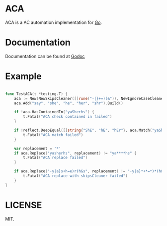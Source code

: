 # ACA
ACA is a AC automation implementation for [Go](https://golang.org). 

# Documentation
Documentation can be found at [Godoc](https://godoc.org/github.com/cosiner/aca)

# Example
```Go

func TestACA(t *testing.T) {
	aca := New(NewSkipsCleaner([]rune("-|}+=)(&")), NewIgnoreCaseCleaner())
	aca.Add("say", "she", "he", "her", "shr").Build()

	if !aca.HasContainedIn("yaSherhs") {
		t.Fatal("ACA check contained in failed")
	}

	if !reflect.DeepEqual([]string{"ShE", "hE", "hEr"}, aca.Match("yaShErhs")) {
		t.Fatal("ACA match failed")
	}

	var replacement = '*'
	if aca.Replace("yasherhs", replacement) != "ya****hs" {
		t.Fatal("ACA replace failed")
	}

	if aca.Replace("-y|a}s+h=e)r(h&s", replacement) != "-y|a}*+*=*)*(h&s" {
		t.Fatal("ACA replace with skipsCleaner failed")
	}
}
```

# LICENSE
MIT.

